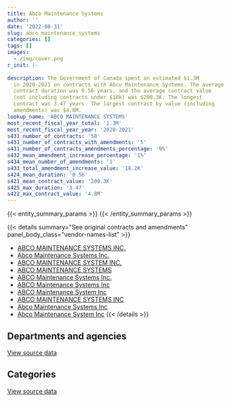 ```yaml
---
title: Abco Maintenance Systems
author: ''
date: '2022-08-31'
slug: abco_maintenance_systems
categories: []
tags: []
images:
  - /img/cover.png
r_init: |-
  
description: The Government of Canada spent an estimated $1.3M
  in 2020-2021 on contracts with Abco Maintenance Systems. The average
  contract duration was 0.56 years, and the average contract value
  (not including contracts under $10k) was $200.3K. The longest
  contract was 3.47 years. The largest contract by value (including
  amendments) was $4.8M.
lookup_name: 'ABCO MAINTENANCE SYSTEMS'
most_recent_fiscal_year_total: '1.3M'
most_recent_fiscal_year_year: '2020-2021'
s431_number_of_contracts: '58'
s431_number_of_contracts_with_amendments: '5'
s431_number_of_contracts_amendments_percentage: '9%'
s432_mean_amendment_increase_percentage: '1%'
s434_mean_number_of_amendments: '1'
s433_total_amendment_increase_value: '18.2K'
s424_mean_duration: '0.56'
s421_mean_contract_value: '200.3K'
s425_max_duration: '3.47'
s422_max_contract_value: '4.8M'
---
```


<script src="/rmarkdown-libs/htmlwidgets/htmlwidgets.js"></script>
<link href="/rmarkdown-libs/datatables-css/datatables-crosstalk.css" rel="stylesheet" />
<script src="/rmarkdown-libs/datatables-binding/datatables.js"></script>
<script src="/rmarkdown-libs/jquery/jquery-3.6.0.min.js"></script>
<link href="/rmarkdown-libs/dt-core-bootstrap/css/dataTables.bootstrap.min.css" rel="stylesheet" />
<link href="/rmarkdown-libs/dt-core-bootstrap/css/dataTables.bootstrap.extra.css" rel="stylesheet" />
<script src="/rmarkdown-libs/dt-core-bootstrap/js/jquery.dataTables.min.js"></script>
<script src="/rmarkdown-libs/dt-core-bootstrap/js/dataTables.bootstrap.min.js"></script>
<link href="/rmarkdown-libs/crosstalk/css/crosstalk.min.css" rel="stylesheet" />
<script src="/rmarkdown-libs/crosstalk/js/crosstalk.min.js"></script>
<script src="/rmarkdown-libs/htmlwidgets/htmlwidgets.js"></script>
<link href="/rmarkdown-libs/datatables-css/datatables-crosstalk.css" rel="stylesheet" />
<script src="/rmarkdown-libs/datatables-binding/datatables.js"></script>
<script src="/rmarkdown-libs/jquery/jquery-3.6.0.min.js"></script>
<link href="/rmarkdown-libs/dt-core-bootstrap/css/dataTables.bootstrap.min.css" rel="stylesheet" />
<link href="/rmarkdown-libs/dt-core-bootstrap/css/dataTables.bootstrap.extra.css" rel="stylesheet" />
<script src="/rmarkdown-libs/dt-core-bootstrap/js/jquery.dataTables.min.js"></script>
<script src="/rmarkdown-libs/dt-core-bootstrap/js/dataTables.bootstrap.min.js"></script>
<link href="/rmarkdown-libs/crosstalk/css/crosstalk.min.css" rel="stylesheet" />
<script src="/rmarkdown-libs/crosstalk/js/crosstalk.min.js"></script>

{{< entity_summary_params >}}
{{< /entity_summary_params >}}

{{< details summary="See original contracts and amendments" panel_body_class="vendor-names-list" >}}
- [ABCO MAINTENANCE SYSTEMS INC.](https://search.open.canada.ca/en/ct/?sort=contract_value_f%20desc&page=1&search_text=%22ABCO%20MAINTENANCE%20SYSTEMS%20INC.%22)
- [Abco Maintenance Systems Inc.](https://search.open.canada.ca/en/ct/?sort=contract_value_f%20desc&page=1&search_text=%22Abco%20Maintenance%20Systems%20Inc.%22)
- [ABCO MAINTENANCE SYSTEM INC.](https://search.open.canada.ca/en/ct/?sort=contract_value_f%20desc&page=1&search_text=%22ABCO%20MAINTENANCE%20SYSTEM%20INC.%22)
- [ABCO MAINTENANCE SYSTEMS](https://search.open.canada.ca/en/ct/?sort=contract_value_f%20desc&page=1&search_text=%22ABCO%20MAINTENANCE%20SYSTEMS%22)
- [ABCO Maintenance Systems Inc.](https://search.open.canada.ca/en/ct/?sort=contract_value_f%20desc&page=1&search_text=%22ABCO%20Maintenance%20Systems%20Inc.%22)
- [ABCO Maintenance Systems Inc](https://search.open.canada.ca/en/ct/?sort=contract_value_f%20desc&page=1&search_text=%22ABCO%20Maintenance%20Systems%20Inc%22)
- [ABCO Maintenance System Inc](https://search.open.canada.ca/en/ct/?sort=contract_value_f%20desc&page=1&search_text=%22ABCO%20Maintenance%20System%20Inc%22)
- [ABCO MAINTENANCE SYSTEMS INC](https://search.open.canada.ca/en/ct/?sort=contract_value_f%20desc&page=1&search_text=%22ABCO%20MAINTENANCE%20SYSTEMS%20INC%22)
- [Abco Maintenance Systems Inc](https://search.open.canada.ca/en/ct/?sort=contract_value_f%20desc&page=1&search_text=%22Abco%20Maintenance%20Systems%20Inc%22)
- [Abco Maintenance System Inc](https://search.open.canada.ca/en/ct/?sort=contract_value_f%20desc&page=1&search_text=%22Abco%20Maintenance%20System%20Inc%22)
{{< /details >}}

## Departments and agencies

<div id="htmlwidget-1" style="width:100%;height:auto;" class="datatables html-widget"></div>
<script type="application/json" data-for="htmlwidget-1">{"x":{"style":"bootstrap","filter":"none","vertical":false,"data":[["<a href=\"/departments/csc-scc/\">Correctional Service of Canada<\/a>","<a href=\"/departments/dnd-mdn/\">National Defence<\/a>","<a href=\"/departments/nrcan-rncan/\">Natural Resources Canada<\/a>","<a href=\"/departments/pwgsc-tpsgc/\">Public Services and Procurement Canada<\/a>"],[21000,3092446.21,47819.15,23185.42],[28388.89,3205924.96,null,23185.42],[28466.67,2400999.21,null,23248.94],[16644.44,1262357.58,null,null]],"container":"<table class=\"table table-striped table-hover row-border order-column display\">\n  <thead>\n    <tr>\n      <th>Department<\/th>\n      <th>2017-2018<\/th>\n      <th>2018-2019<\/th>\n      <th>2019-2020<\/th>\n      <th>2020-2021<\/th>\n    <\/tr>\n  <\/thead>\n<\/table>","options":{"order":[[4,"desc"]],"pageLength":10,"autoWidth":true,"columnDefs":[{"targets":1,"render":"function(data, type, row, meta) {\n    return type !== 'display' ? data : DTWidget.formatCurrency(data, \"$\", 2, 3, \",\", \".\", true, null);\n  }"},{"targets":2,"render":"function(data, type, row, meta) {\n    return type !== 'display' ? data : DTWidget.formatCurrency(data, \"$\", 2, 3, \",\", \".\", true, null);\n  }"},{"targets":3,"render":"function(data, type, row, meta) {\n    return type !== 'display' ? data : DTWidget.formatCurrency(data, \"$\", 2, 3, \",\", \".\", true, null);\n  }"},{"targets":4,"render":"function(data, type, row, meta) {\n    return type !== 'display' ? data : DTWidget.formatCurrency(data, \"$\", 2, 3, \",\", \".\", true, null);\n  }"},{"width":"16%","targets":[1,2,3,4]},{"className":"dt-right","targets":[1,2,3,4]}],"orderClasses":false}},"evals":["options.columnDefs.0.render","options.columnDefs.1.render","options.columnDefs.2.render","options.columnDefs.3.render"],"jsHooks":[]}</script>
<p class="text-right">
<a href="https://github.com/GoC-Spending/contracts-data/tree/main/data/out/vendors/abco_maintenance_systems/summary_by_fiscal_year_by_department.csv" class="source-data-link btn btn-link">View source data</a>
</p>

## Categories

<div id="htmlwidget-2" style="width:100%;height:auto;" class="datatables html-widget"></div>
<script type="application/json" data-for="htmlwidget-2">{"x":{"style":"bootstrap","filter":"none","vertical":false,"data":[["<a href=\"/categories/facilities_and_construction/\">Facilities and construction<\/a>","<a href=\"/categories/professional_services/\">Professional services<\/a>"],[3163450.78,21000],[3229110.38,28388.89],[2424248.15,28466.67],[1262357.58,16644.44]],"container":"<table class=\"table table-striped table-hover row-border order-column display\">\n  <thead>\n    <tr>\n      <th>Category<\/th>\n      <th>2017-2018<\/th>\n      <th>2018-2019<\/th>\n      <th>2019-2020<\/th>\n      <th>2020-2021<\/th>\n    <\/tr>\n  <\/thead>\n<\/table>","options":{"order":[[4,"desc"]],"dom":"t","pageLength":30,"autoWidth":true,"columnDefs":[{"targets":1,"render":"function(data, type, row, meta) {\n    return type !== 'display' ? data : DTWidget.formatCurrency(data, \"$\", 2, 3, \",\", \".\", true, null);\n  }"},{"targets":2,"render":"function(data, type, row, meta) {\n    return type !== 'display' ? data : DTWidget.formatCurrency(data, \"$\", 2, 3, \",\", \".\", true, null);\n  }"},{"targets":3,"render":"function(data, type, row, meta) {\n    return type !== 'display' ? data : DTWidget.formatCurrency(data, \"$\", 2, 3, \",\", \".\", true, null);\n  }"},{"targets":4,"render":"function(data, type, row, meta) {\n    return type !== 'display' ? data : DTWidget.formatCurrency(data, \"$\", 2, 3, \",\", \".\", true, null);\n  }"},{"width":"16%","targets":[1,2,3,4]},{"className":"dt-right","targets":[1,2,3,4]}],"orderClasses":false,"lengthMenu":[10,25,30,50,100]}},"evals":["options.columnDefs.0.render","options.columnDefs.1.render","options.columnDefs.2.render","options.columnDefs.3.render"],"jsHooks":[]}</script>
<p class="text-right">
<a href="https://github.com/GoC-Spending/contracts-data/tree/main/data/out/vendors/abco_maintenance_systems/summary_by_fiscal_year_by_category.csv" class="source-data-link btn btn-link">View source data</a>
</p>
